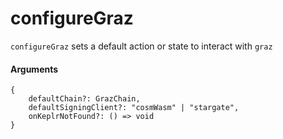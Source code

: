 # configureGraz

`configureGraz` sets a default action or state to interact with `graz`

#### Arguments

```tsx
{
    defaultChain?: GrazChain,
    defaultSigningClient?: "cosmWasm" | "stargate",
    onKeplrNotFound?: () => void
}
```
